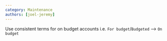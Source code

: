 ```yaml
---
category: Maintenance
authors: [joel-jeremy]
---
```


Use consistent terms for on budget accounts i.e. `For budget`/`Budgeted` --> `On budget`
